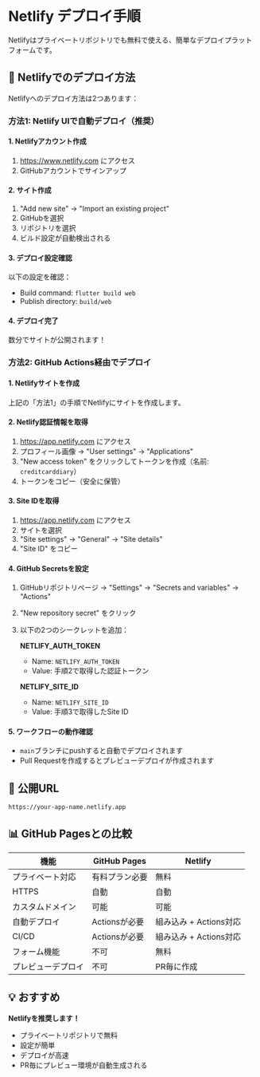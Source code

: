 # Netlify デプロイ手順

Netlifyはプライベートリポジトリでも無料で使える、簡単なデプロイプラットフォームです。

## 📝 Netlifyでのデプロイ方法

Netlifyへのデプロイ方法は2つあります：

### 方法1: Netlify UIで自動デプロイ（推奨）

#### 1. Netlifyアカウント作成
1. https://www.netlify.com にアクセス
2. GitHubアカウントでサインアップ

#### 2. サイト作成
1. "Add new site" → "Import an existing project"
2. GitHubを選択
3. リポジトリを選択
4. ビルド設定が自動検出される

#### 3. デプロイ設定確認
以下の設定を確認：
- Build command: `flutter build web`
- Publish directory: `build/web`

#### 4. デプロイ完了
数分でサイトが公開されます！

### 方法2: GitHub Actions経由でデプロイ

#### 1. Netlifyサイトを作成
上記の「方法1」の手順でNetlifyにサイトを作成します。

#### 2. Netlify認証情報を取得
1. https://app.netlify.com にアクセス
2. プロフィール画像 → "User settings" → "Applications"
3. "New access token" をクリックしてトークンを作成（名前: `creditcarddiary`）
4. トークンをコピー（安全に保管）

#### 3. Site IDを取得
1. https://app.netlify.com にアクセス
2. サイトを選択
3. "Site settings" → "General" → "Site details"
4. "Site ID" をコピー

#### 4. GitHub Secretsを設定
1. GitHubリポジトリページ → "Settings" → "Secrets and variables" → "Actions"
2. "New repository secret" をクリック
3. 以下の2つのシークレットを追加：

   **NETLIFY_AUTH_TOKEN**
   - Name: `NETLIFY_AUTH_TOKEN`
   - Value: 手順2で取得した認証トークン

   **NETLIFY_SITE_ID**
   - Name: `NETLIFY_SITE_ID`
   - Value: 手順3で取得したSite ID

#### 5. ワークフローの動作確認
- `main`ブランチにpushすると自動でデプロイされます
- Pull Requestを作成するとプレビューデプロイが作成されます

## 🔗 公開URL
`https://your-app-name.netlify.app`

## 📊 GitHub Pagesとの比較

| 機能 | GitHub Pages | Netlify |
|------|-------------|---------|
| プライベート対応 | 有料プラン必要 | 無料 |
| HTTPS | 自動 | 自動 |
| カスタムドメイン | 可能 | 可能 |
| 自動デプロイ | Actionsが必要 | 組み込み + Actions対応 |
| CI/CD | Actionsが必要 | 組み込み + Actions対応 |
| フォーム機能 | 不可 | 無料 |
| プレビューデプロイ | 不可 | PR毎に作成 |

## 💡 おすすめ
**Netlifyを推奨します！**
- プライベートリポジトリで無料
- 設定が簡単
- デプロイが高速
- PR毎にプレビュー環境が自動生成される
